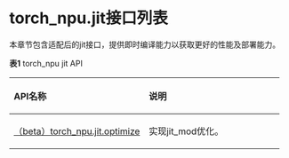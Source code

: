 # torch_npu.jit接口列表

本章节包含适配后的jit接口，提供即时编译能力以获取更好的性能及部署能力。

**表1** torch_npu jit API

<a name="table11262189101319"></a>
<table><thead align="left"><tr id="row226215991312"><th class="cellrowborder" valign="top" width="50%" id="mcps1.2.3.1.1"><p id="p2026217991316"><a name="p2026217991316"></a><a name="p2026217991316"></a>API名称</p>
</th>
<th class="cellrowborder" valign="top" width="50%" id="mcps1.2.3.1.2"><p id="p162626918136"><a name="p162626918136"></a><a name="p162626918136"></a>说明</p>
</th>
</tr>
</thead>
<tbody><tr id="row1626219913139"><td class="cellrowborder" valign="top" width="50%" headers="mcps1.2.3.1.1 "><p id="p17262149181310"><a name="p17262149181310"></a><a name="p17262149181310"></a><a href="（beta）torch_npu-jit-optimize.md">（beta）torch_npu.jit.optimize</a></p>
</td>
<td class="cellrowborder" valign="top" width="50%" headers="mcps1.2.3.1.2 "><p id="p152621493135"><a name="p152621493135"></a><a name="p152621493135"></a>实现jit_mod优化。</p>
</td>
</tr>
</tbody>
</table>

